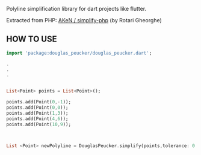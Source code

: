 Polyline simplification library for dart projects like flutter.

Extracted from PHP: [AKeN / simplify-php](https://github.com/AKeN/simplify-php) (by Rotari Gheorghe)



 ## **HOW TO USE**

 ```dart
 import 'package:douglas_peucker/douglas_peucker.dart';

.
.
.


List<Point> points = List<Point>();

points.add(Point(0,-1));
points.add(Point(0,0));
points.add(Point(1,3));
points.add(Point(4,6));
points.add(Point(10,9));



 List <Point> newPolyline = DouglasPeucker.simplify(points,tolerance: 0.0004,highestQuality:false);


 ```
